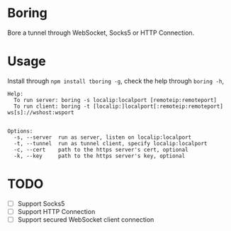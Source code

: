 Boring
====

Bore a tunnel through WebSocket, Socks5 or HTTP Connection.

# Usage

Install through `npm install tboring -g`, check the help through `boring -h`, 

```
Help:
  To run server: boring -s localip:localport [remoteip:remoteport]
  To run client: boring -t [localip:]localport[:remoteip:remoteport] ws[s]://wshost:wsport


Options:
  -s, --server  run as server, listen on localip:localport     
  -t, --tunnel  run as tunnel client, specify localip:localport
  -c, --cert    path to the https server's cert, optional      
  -k, --key     path to the https server's key, optional 
```

# TODO

- [ ] Support Socks5
- [ ] Support HTTP Connection
- [ ] Support secured WebSocket client connection